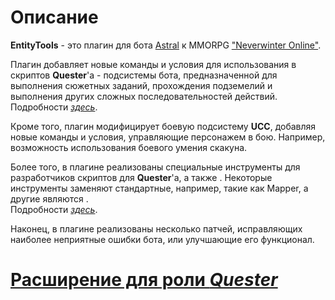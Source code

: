 # **Описание**
**EntityTools** - это плагин для бота [Astral](https://www.neverwinter-bot.com/forums/index.php) к MMORPG ["Neverwinter Online"](https://www.arcgames.com/en/games/neverwinter/news).


Плагин добавляет новые команды и условия для использования в скриптов **Quester**'a - подсистемы бота, предназначенной для выполнения сюжетных заданий, прохождения подземелий и выполнения других сложных последовательностей действий. <br/>
Подробности [*здесь*](Quester/EntityTools-QuesterExtensions-RU.md).

Кроме того, плагин модифицирует боевую подсистему **UCC**, добавляя новые команды и условия, управляющие персонажем в бою. Например, возможность использования боевого умения скакуна.

Более того, в плагине реализованы специальные инструменты для разработчиков скриптов для **Quester**'а, а также . Некоторые инструменты заменяют стандартные, например, такие как Mapper, а другие являются .<br/>
Подробности [*здесь*]().

Наконец, в плагине реализованы несколько патчей, исправляющих наиболее неприятные ошибки бота, или улучшающие его функционал.


# **[Расширение для роли *Quester*](Quester/EntityTools-QuesterExtensions-RU.md)**

<!--

# **Расширение для роли [*Quester*](./General/Glossary-RU.md#ref-Quester)**

## **Команды**
1. [MoveToEntity](Quester/Actions/MoveToEntity-RU.md)
2. [InteractEntities](Quester/Actions/InteractEntities-RU.md)
3. [MoveToTeammate](Quester/Actions/MoveToTeammate-RU.md)
4. [PickUpMissionExt](Quester/Actions/PickUpMissionExt-RU.md)
5. [TurnInMissionExt](Quester/Actions/TurnInMissionExt-RU.md)
6. [AddIgnoredFoes](Quester/Actions/AddIgnoredFoes-RU.md)
7. [RemoveIgnoredFoes](Quester/Actions/RemoveIgnoredFoes-RU.md)
8. [ChangeInstanceToLeader](Quester/Actions/ChangeInstanceToLeader-RU.md)

---

## **Условия**
1. [EntityCount](Quester/Conditions/EntityCount-RU.md)
2. [EntityProperty](Quester/Conditions/EntityProperty-RU.md)
3. [TeamMemberCount](Quester/Conditions/TeamMemberCount-RU.md)
4. [TeamLeaderMapInstance](Quester/Conditions/TeamLeaderMapInstance-RU.md)
5. [CheckShard](Quester/Conditions/CheckShard-RU.md)
6. [IsInCustomRegionSet](Quester/Conditions/IsInCustomRegionSet-RU.md)

-->
<!-- 
1. InsertInsignia
2.   ChangePluginSettings

***

# **Расширение для боевой подсистемы [*UCC*](./General/Glossary-RU.md#ref-UCC)**

## **Команды UCC**
1. ApproachEntity
2. ChangeTarget
3. DodgeFromEntity
4. ExecuteSpecificPower
5. SpecializedUCCAction
6. UseItemSpecial

## **Условия UCC**
1. UCCEntityCheck
2. UCCTargetMatchEntity
3. UCCCheckTimer
4. UCCConditionPack
5. UCCGameUICheck
6. UCCGenericCondition
7. UCCQuesterCheck
-->
